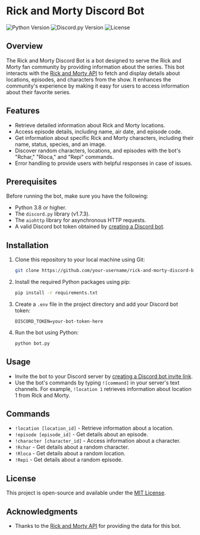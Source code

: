 # Rick and Morty Discord Bot

![Python Version](https://img.shields.io/badge/Python-3.8%2B-blue)
![Discord.py Version](https://img.shields.io/badge/discord.py-1.7.3-blue)
![License](https://img.shields.io/badge/License-MIT-blue)

## Overview

The Rick and Morty Discord Bot is a bot designed to serve the Rick and Morty fan community by providing information about the series. This bot interacts with the [Rick and Morty API](https://rickandmortyapi.com/) to fetch and display details about locations, episodes, and characters from the show. It enhances the community's experience by making it easy for users to access information about their favorite series.

## Features

- Retrieve detailed information about Rick and Morty locations.
- Access episode details, including name, air date, and episode code.
- Get information about specific Rick and Morty characters, including their name, status, species, and an image.
- Discover random characters, locations, and episodes with the bot's "Rchar," "Rloca," and "Repi" commands.
- Error handling to provide users with helpful responses in case of issues.

## Prerequisites

Before running the bot, make sure you have the following:

- Python 3.8 or higher.
- The `discord.py` library (v1.7.3).
- The `aiohttp` library for asynchronous HTTP requests.
- A valid Discord bot token obtained by [creating a Discord bot](https://discord.com/developers/applications).

## Installation

1. Clone this repository to your local machine using Git:

    ```bash
    git clone https://github.com/your-username/rick-and-morty-discord-bot.git
    ```

2. Install the required Python packages using pip:

    ```bash
    pip install -r requirements.txt
    ```

3. Create a `.env` file in the project directory and add your Discord bot token:

    ```env
    DISCORD_TOKEN=your-bot-token-here
    ```

4. Run the bot using Python:

    ```bash
    python bot.py
    ```

## Usage

- Invite the bot to your Discord server by [creating a Discord bot invite link](https://discord.com/developers/applications).
- Use the bot's commands by typing `![command]` in your server's text channels. For example, `!location 1` retrieves information about location 1 from Rick and Morty.

## Commands

- `!location [location_id]` - Retrieve information about a location.
- `!episode [episode_id]` - Get details about an episode.
- `!character [character_id]` - Access information about a character.
- `!Rchar` - Get details about a random character.
- `!Rloca` - Get details about a random location.
- `!Repi` - Get details about a random episode.

## License

This project is open-source and available under the [MIT License](LICENSE).

## Acknowledgments

- Thanks to the [Rick and Morty API](https://rickandmortyapi.com/) for providing the data for this bot.

